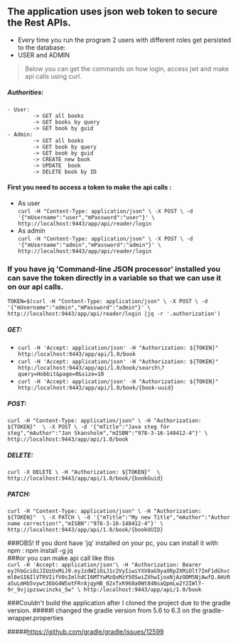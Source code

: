 
## The application uses json web token to secure the Rest APIs. ## 
- Every time you run the program 2 users with different roles get persisted
to the database:
- USER and ADMIN 

> Below you can get the commands on how login, access jwt and make api calls using curl. 
##### Authorities: ##### 
    - User:
            -> GET all books 
            -> GET books by query 
            -> GET book by guid 
    - Admin:   
            -> GET all books 
            -> GET book by query 
            -> GET book by guid 
            -> CREATE new book 
            -> UPDATE  book 
            -> DELETE book by ID  
        
#### First you need to access a token to make the api calls :

- As user\
`
 curl -H "Content-Type: application/json" \
           -X POST \
           -d '{"mUsername":"user","mPassword":"user"}' \
           http://localhost:9443/app/api/reader/login
` 
- As admin\
`
 curl -H "Content-Type: application/json" \
           -X POST \
           -d '{"mUsername":"admin","mPassword":"admin"}' \
           http://localhost:9443/app/api/reader/login
` 
### If you have jq 'Command-line JSON processor' installed you can save the token directly in a variable so that we can use it on our api calls.  
`
TOKEN=$(curl -H "Content-Type: application/json" \
                   -X POST \
                   -d '{"mUsername":"admin","mPassword":"admin"}' \
                   http://localhost:9443/app/api/reader/login |jq -r '.authorization')
`
##### GET:
*   `curl -H 'Accept: application/json' -H "Authorization: ${TOKEN}" http:/localhost:9443/app/api/1.0/book`         
*   `curl -H 'Accept: application/json' -H "Authorization: ${TOKEN}" http:/localhost:9443/app/api/1.0/book/search\?query=Hobbit&page=0&size=10`
*   `curl -H 'Accept: application/json' -H "Authorization: ${TOKEN}" http:/localhost:9443/app/api/1.0/book/{book-uuid}`
##### POST:
 `
 curl -H "Content-Type: application/json" \
      -H "Authorization: ${TOKEN}"  \
           -X POST \
           -d '{"mTitle":"Java steg för steg","mAuthor":"Jan Skansholm","mISBN":"978-3-16-148412-4"}' \
           http://localhost:9443/app/api/1.0/book
 `
##### DELETE:
`
 curl -X DELETE \
   -H "Authorization: ${TOKEN}"  \
   http://localhost:9443/app/api/1.0/book/{bookGuid}   
`
##### PATCH:
`
 curl -H "Content-Type: application/json" \
      -H "Authorization: ${TOKEN}"  \
            -X PATCH \
            -d '{"mTitle":"My new Title","mAuthor":"Author name correction!","mISBN":"978-3-16-148412-4"}' \
            http://localhost:9443/app/api/1.0/book/{bookUUID}   
` 


###OBS! If you dont have 'jq' installed on your pc, you can install it with npm :
        npm install -g jq  
###or you can make api call like this  
`
curl -H 'Accept: application/json'\
 -H "Authorization: Bearer eyJhbGciOiJIUzUxMiJ9.eyJzdWIiOiJ1c2VyIiwiYXV0aG9yaXRpZXMiOlt7ImF1dGhvcml0eSI6IlVTRVIifV0sImlhdCI6MTYwMzQxMzY5OSwiZXhwIjoxNjAzODM5NjAwfQ.AHzRaSuLmHb5vywt36bG4W5otFRrAjqyHB_02xTxK968a0Wt84NsaQpmLw2Y2IWlY-9r_9vjipzswcinzks_Sw" \
  http:/localhost:9443/app/api/1.0/book
`

###Couldn't build the application after I cloned the project due to the gradle version.
#####I changed the gradle version from 5.6 to 6.3 on the gradle-wrapper.properties 
   
#####https://github.com/gradle/gradle/issues/12599
